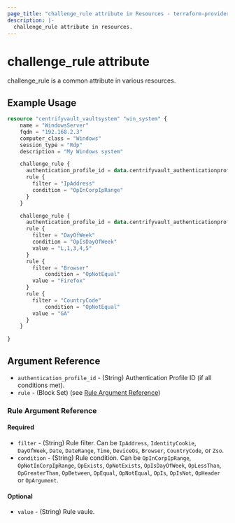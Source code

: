 ```yaml
---
page_title: "challenge_rule attribute in Resources - terraform-provider-centrify"
description: |-
  challenge_rule attribute in resources.
---
```


# challenge_rule attribute

challenge_rule is a common attribute in various resources.

## Example Usage

```terraform
resource "centrifyvault_vaultsystem" "win_system" {
    name = "WindowsServer"
    fqdn = "192.168.2.3"
    computer_class = "Windows"
    session_type = "Rdp"
    description = "My Windows system"

    challenge_rule {
      authentication_profile_id = data.centrifyvault_authenticationprofile.xxx.id
      rule {
        filter = "IpAddress"
        condition = "OpInCorpIpRange"
      }
    }

    challenge_rule {
      authentication_profile_id = data.centrifyvault_authenticationprofile.xxx.id
      rule {
        filter = "DayOfWeek"
        condition = "OpIsDayOfWeek"
        value = "L,1,3,4,5"
      }
      rule {
        filter = "Browser"
		    condition = "OpNotEqual"
        value = "Firefox"
      }
      rule {
        filter = "CountryCode"
		    condition = "OpNotEqual"
        value = "GA"
      }
    }

}
```

## Argument Reference

- `authentication_profile_id` - (String) Authentication Profile ID (if all conditions met).
- `rule` - (Block Set) (see [Rule Argument Reference](#rule-argument-reference))

### Rule Argument Reference

#### Required

- `filter` - (String) Rule filter. Can be `IpAddress`, `IdentityCookie`, `DayOfWeek`, `Date`, `DateRange`, `Time`, `DeviceOs`, `Browser`, `CountryCode`, or `Zso`.
- `condition` - (String) Rule condition. Can be `OpInCorpIpRange`, `OpNotInCorpIpRange`, `OpExists`, `OpNotExists`, `OpIsDayOfWeek`, `OpLessThan`, `OpGreaterThan`, `OpBetween`, `OpEqual`, `OpNotEqual`, `OpIs`, `OpIsNot`, `OpHeader` or `OpArgument`.

#### Optional

- `value` - (String) Rule vaule.
